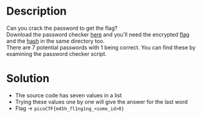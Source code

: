 # Description
Can you crack the password to get the flag?   
Download the password checker [here](https://artifacts.picoctf.net/c/16/level3.py) and you'll need the encrypted [flag](https://artifacts.picoctf.net/c/16/level3.flag.txt.enc) and the [hash](https://artifacts.picoctf.net/c/16/level3.hash.bin) in the same directory too.   
There are 7 potential passwords with 1 being correct. You can find these by examining the password checker script.

# Solution
- The source code has seven values in a list 
- Trying these values one by one will give the answer for the last word
- Flag -> `picoCTF{m45h_fl1ng1ng_<some_id>0}`